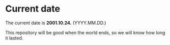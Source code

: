 # Current date

The current date is **2001.10.24.** (YYYY.MM.DD.)

This repository will be good when the world ends, so we will know how long it lasted.